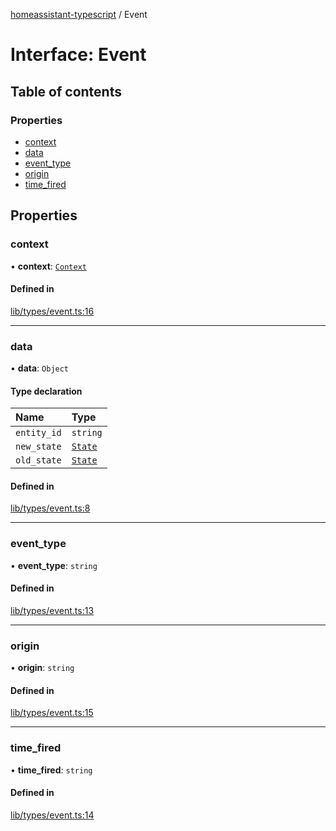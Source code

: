 [homeassistant-typescript](../README.md) / Event

# Interface: Event

## Table of contents

### Properties

- [context](Event.md#context)
- [data](Event.md#data)
- [event\_type](Event.md#event_type)
- [origin](Event.md#origin)
- [time\_fired](Event.md#time_fired)

## Properties

### context

• **context**: [`Context`](Context.md)

#### Defined in

[lib/types/event.ts:16](https://github.com/benwainwright/hass-ts/blob/283d3f2/src/lib/types/event.ts#L16)

___

### data

• **data**: `Object`

#### Type declaration

| Name | Type |
| :------ | :------ |
| `entity_id` | `string` |
| `new_state` | [`State`](State.md) |
| `old_state` | [`State`](State.md) |

#### Defined in

[lib/types/event.ts:8](https://github.com/benwainwright/hass-ts/blob/283d3f2/src/lib/types/event.ts#L8)

___

### event\_type

• **event\_type**: `string`

#### Defined in

[lib/types/event.ts:13](https://github.com/benwainwright/hass-ts/blob/283d3f2/src/lib/types/event.ts#L13)

___

### origin

• **origin**: `string`

#### Defined in

[lib/types/event.ts:15](https://github.com/benwainwright/hass-ts/blob/283d3f2/src/lib/types/event.ts#L15)

___

### time\_fired

• **time\_fired**: `string`

#### Defined in

[lib/types/event.ts:14](https://github.com/benwainwright/hass-ts/blob/283d3f2/src/lib/types/event.ts#L14)
